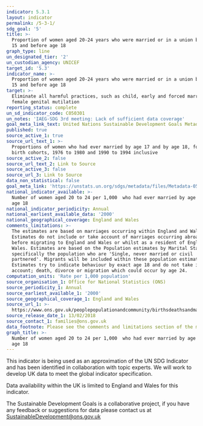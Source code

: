 ```yaml
---
indicator: 5.3.1
layout: indicator
permalink: /5-3-1/
sdg_goal: '5'
title: >-
  Proportion of women aged 20-24 years who were married or in a union before age
  15 and before age 18
graph_type: line
un_designated_tier: '2'
un_custodian_agency: UNICEF
target_id: '5.3'
indicator_name: >-
  Proportion of women aged 20-24 years who were married or in a union before age
  15 and before age 18
target: >-
  Eliminate all harmful practices, such as child, early and forced marriage and
  female genital mutilation
reporting_status: complete
un_sd_indicator_code: C050301
un_notes: 'IAEG-SDG 3rd meeting: Lack of sufficient data coverage'
goal_meta_link_text: United Nations Sustainable Development Goals Metadata (pdf 634kB)
published: true
source_active_1: true
source_url_text_1: >-
  Proportions of women who had ever married by age 17 and by age 18, for grouped
  birth cohorts, 1976 to 1980 and 1990 to 1994 inclusive
source_active_2: false
source_url_text_2: Link to Source
source_active_3: false
source_url_3: Link to Source
data_non_statistical: false
goal_meta_link: 'https://unstats.un.org/sdgs/metadata/files/Metadata-05-03-01.pdf'
national_indicator_available: >-
  Number of women aged 20 to 24 per 1,000  who had ever married by age 17 and by
  age 18
national_indicator_periodicity: Annual
national_earliest_available_data: '2000'
national_geographical_coverage: England and Wales
comments_limitations: >-
  The estimates are based on marriages occurring within England and Wales only.
  Estimates do not include or take account of marriages occurring abroad either
  before migrating to England and Wales or whilst as a resident of England and
  Wales. Estimates are based on the Population estimates by Marital Status,
  specifically the population who are 'Single, never married or civil
  partnered'. Migrants will be included within these population estimates.
  Estimates try to indicate behaviour by exact age 18 and do not take into
  account; death, divorce or migration which could occur by age 24. 
computation_units: 'Rate per 1,000 population'
source_organisation_1: Office for National Statistics (ONS)
source_periodicity_1: Annual
source_earliest_available_1: '2000'
source_geographical_coverage_1: England and Wales
source_url_1: >-
  https://www.ons.gov.uk/peoplepopulationandcommunity/birthsdeathsandmarriages/marriagecohabitationandcivilpartnerships/adhocs/008063proportionsofwomenwhohadevermarriedbyage17andbyage18forgroupedbirthcohorts1976to1980to1990to1994
source_release_date_1: 13/02/2018
source_contact_1: families@ons.gov.uk
data_footnote: Please see the comments and limitations section of the metadata
graph_title: >-
  Number of women aged 20 to 24 per 1,000  who had ever married by age 17 and by
  age 18
---
```

This indicator is being used as an approximation of the UN SDG Indicator and has been identified in collaboration with topic experts. We will work to develop UK data to meet the global indicator specification. 

Data availability within the UK is limited to England and Wales for this indicator.

The Sustainable Development Goals is a collaborative project, if you have any feedback or suggestions for data please contact us at <SustainableDevelopment@ons.gov.uk>
